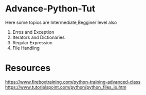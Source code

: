 # Advance-Python-Tut

Here some topics are Intermediate,Begginer level also

1. Erros and Exception
2. Iterators and Dictionaries
3. Regular Expression
4. File Handling


# Resources
https://www.fireboxtraining.com/python-training-advanced-class
https://www.tutorialspoint.com/python/python_files_io.htm
